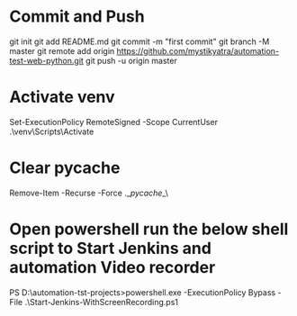 # Commit and Push
git init
git add README.md
git commit -m "first commit"
git branch -M master
git remote add origin https://github.com/mystikyatra/automation-test-web-python.git
git push -u origin master

# Activate venv
Set-ExecutionPolicy RemoteSigned -Scope CurrentUser
.\venv\Scripts\Activate

# Clear pycache
Remove-Item -Recurse -Force .\__pycache__\

# Open powershell run the below shell script to Start Jenkins and automation Video recorder
PS D:\automation-tst-projects>powershell.exe -ExecutionPolicy Bypass -File .\Start-Jenkins-WithScreenRecording.ps1
